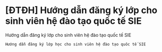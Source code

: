 # [ĐTĐH] Hướng dẫn đăng ký lớp cho sinh viên hệ đào tạo quốc tế SIE

Hướng dẫn đăng ký lớp cho sinh viên hệ đào tạo quốc tế SIE
        
	Hướng dẫn đăng ký lớp học cho sinh viên hệ đào tạo quôc tế SIE